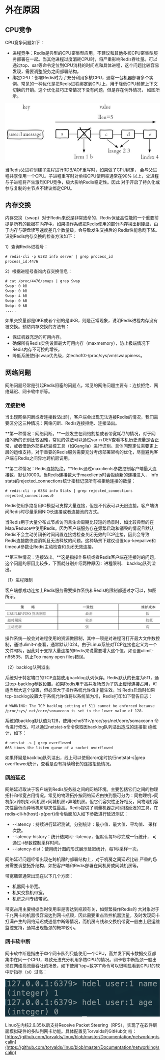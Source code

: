 # 外在原因

## CPU竞争

CPU竞争问题如下：

* 进程竞争：Redis是典型的CPU密集型应用，不建议和其他多核CPU密集型服务部署在一起。当其他进程过度消耗CPU时，将严重影响Redis吞吐量。可以通过top、sar等命令定位到CPU消耗的时间点和具体进程，这个问题比较容易发现，需要调整服务之间部署结构。
* 绑定CPU：部署Redis时为了充分利用多核CPU，通常一台机器部署多个实例。常见的一种优化是把Redis进程绑定到CPU上，用于降低CPU频繁上下文切换的开销。这个优化技巧正常情况下没有问题，但是存在例外情况， 如图所示。

![](../.gitbook/assets/image%20%2813%29.png)

当Redis父进程创建子进程进行RDB/AOF重写时，如果做了CPU绑定， 会与父进程共享使用一个CPU。子进程重写时对单核CPU使用率通常在90% 以上，父进程与子进程将产生激烈CPU竞争，极大影响Redis稳定性。因此 对于开启了持久化或参与复制的主节点不建议绑定CPU。

## 内存交换

内存交换（swap）对于Redis来说是非常致命的，Redis保证高性能的一个重要前提是所有的数据在内存中。如果操作系统把Redis使用的部分内存换出到硬盘，由于内存与硬盘读写速度差几个数量级，会导致发生交换后的 Redis性能急剧下降。识别Redis内存交换的检查方法如下：

1）查询Redis进程号：

```text
# redis-cli -p 6383 info server | grep process_id
process_id:4476
```

2）根据进程号查询内存交换信息：

```text
# cat /proc/4476/smaps | grep Swap
Swap: 0 kB
Swap: 0 kB
Swap: 4 kB
Swap: 0 kB
Swap: 0 kB
.....
```

如果交换量都是0KB或者个别的是4KB，则是正常现象，说明Redis进程内存没有被交换。预防内存交换的方法有：

* 保证机器充足的可用内存。
* 确保所有Redis实例设置最大可用内存（maxmemory），防止极端情况下Redis内存不可控的增长。
* 降低系统使用swap优先级，如echo10&gt;/proc/sys/vm/swappiness。

## 网络问题

网络问题经常是引起Redis阻塞的问题点。常见的网络问题主要有：连接拒绝、网络延迟、网卡软中断等。

### 连接拒绝

当出现网络闪断或者连接数溢出时，客户端会出现无法连接Redis的情况。我们需要区分这三种情况：网络闪断、Redis连接拒绝、连接溢出。

**第一种情况：网络闪断。**一般发生在网络割接或者带宽耗尽的情况，对于网络闪断的识别比较困难，常见的做法可以通过sar-n DEV查看本机历史流量是否正常，或者借助外部系统监控工具（如Ganglia）进行识别。具体问题定位需要更上层的运维支持，对于重要的Redis服务需要充分考虑部署架构的优化，尽量避免客户端与Redis之间异地跨机房调用。

**第二种情况：Redis连接拒绝。**Redis通过maxclients参数控制客户端最大连接数，默认10000。当Redis连接数大于maxclients时会拒绝新的连接进入， info stats的rejected\_connections统计指标记录所有被拒绝连接的数量：

```text
# redis-cli -p 6384 info Stats | grep rejected_connections
rejected_connections:0
```

Redis使用多路复用IO模型可支撑大量连接，但是不代表可以无限连接。客户端访问Redis时尽量采用NIO长连接或者连接池的方式。

当Redis用于大量分布式节点访问且生命周期比较短的场景时，如比较典型的在Map/Reduce中使用Redis。因为客户端服务存在频繁启动和销毁的情况且默认Redis不会主动关闭长时间闲置连接或检查关闭无效的TCP连接，因此会导致Redis连接数快速消耗且无法释放的问题。这种场景下建议设置tcp-keepalive和timeout参数让Redis主动检查和关闭无效连接。

**第三种情况：连接溢出。**这是指操作系统或者Redis客户端在连接时的问题。这个问题的原因比较多，下面就分别介绍两种原因：进程限制、 backlog队列溢出。

（1）进程限制

客户端想成功连接上Redis服务需要操作系统和Redis的限制都通过才可以，如图所示。

![](../.gitbook/assets/image%20%28143%29.png)

操作系统一般会对进程使用的资源做限制，其中一项是对进程可打开最大文件数控制，通过ulimit-n查看，通常默认1024。由于Linux系统对TCP连接也定义为一个文件句柄，因此对于支撑大量连接的Redis来说需要增大这个值，如设置ulimit-n65535，防止Too many open files错误。

（2）backlog队列溢出

系统对于特定端口的TCP连接使用backlog队列保存。Redis默认的长度为511，通过tcp-backlog参数设置。如果Redis用于高并发场景为了防止缓慢连接占用，可适当增大这个设置，但必须大于操作系统允许值才能生效。当 Redis启动时如果tcp-backlog设置大于系统允许值将以系统值为准，Redis打印如下警告日志：

```text
# WARNING: The TCP backlog setting of 511 cannot be enforced because /proc/sys/ net/core/somaxconn is set to the lower value of 128.
```

系统的backlog默认值为128，使用echo511&gt;/proc/sys/net/core/somaxconn 命令进行修改。可以通过netstat-s命令获取因backlog队列溢出造成的连接拒 绝统计，如下：

```text
# netstat -s | grep overflowed
663 times the listen queue of a socket overflowed
```

如果怀疑是backlog队列溢出，线上可以使用cron定时执行netstat-s\|grep overflowed统计，查看是否有持续增长的连接拒绝情况。

### 网络延迟

网络延迟取决于客户端到Redis服务器之间的网络环境。主要包括它们之间的物理拓扑和带宽占用情况。常见的物理拓扑按网络延迟由快到慢可分为：同物理机&gt;同机架&gt;跨机架&gt;同机房&gt;同城机房&gt;异地机房。但它们容灾性正好相反，同物理机容灾性最低而异地机房容灾性最高。Redis提供了测量机器之间网络延迟的工具，在redis-cli-h{host}-p{port}命令后面加入如下参数进行延迟测试：

* --latency：持续进行延迟测试，分别统计：最小值、最大值、平均值、 采样次数。
* --latency-history：统计结果同--latency，但默认每15秒完成一行统计， 可通过-i参数控制采样时间。
* --latency-dist：使用统计图的形式展示延迟统计，每1秒采样一次。

网络延迟问题经常出现在跨机房的部署结构上，对于机房之间延迟比较 严重的场景需要调整拓扑结构，如把客户端和Redis部署在同机房或同城机房等。

带宽瓶颈通常出现在以下几个方面：

* 机器网卡带宽。
* 机架交换机带宽。
* 机房之间专线带宽。

带宽占用主要根据当时使用率是否达到瓶颈有关，如频繁操作Redis的 大对象对于千兆网卡的机器很容易达到网卡瓶颈，因此需要重点监控机器流量，及时发现网卡打满产生的网络延迟或通信中断等情况，而机房专线和交换机带宽一般由上层运维监控支持，通常出现瓶颈的概率较小。

### 网卡软中断

网卡软中断是指由于单个网卡队列只能使用一个CPU，高并发下网卡数据交互都集中在同一个CPU，导致无法充分利用多核CPU的情况。网卡软中断瓶颈一般出现在网络高流量吞吐的场景，如下使用“top+数字1”命令可以很明显看到CPU1的软中断指标（si）过高：

![](../.gitbook/assets/image.png)

Linux在内核2.6.35以后支持Receive Packet Steering（RPS），实现了在软件层面模拟硬件的多队列网卡功能。具体配置见Torvalds的GitHub文 档：[https://github.com/torvalds/linux/blob/master/Documentation/networking/scalin](https://github.com/torvalds/linux/blob/master/Documentation/networking/scalin)

